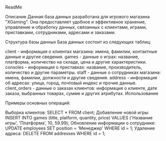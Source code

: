 ReadMe

Описание
Данная база данных разработана для игрового магазина "XGaming". Она предоставляет удобное и эффективное хранение, управление и обработку данных, связанных с клиентами, играми, приставками, сотрудниками, адресами и заказами.

Структура базы данных
База данных состоит из следующих таблиц:

client - информация о клиентах магазина: имена, фамилии, контактные данные и другие сведения.
games - данные о играх: название, платформа, количество на складе, цена и другие характеристики.
consoles - информация о приставках: название, производитель, количество и другие параметры.
staff - данные о сотрудниках магазина: имена, фамилии, должности и другие сведения.
address - информация об адресах: улица, город, почтовый индекс и прочие данные.
client_orders - данные о заказах клиентов: информация о клиенте, дате заказа, выбранных товарах, сумме и других атрибутах.
Использование

Примеры основных операций:

Выборка клиентов: SELECT * FROM client;
Добавление новой игры: INSERT INTO games (title, platform, quantity, price) VALUES ('Название игры', 'Платформа', 10, 59.99);
Обновление информации о сотруднике: UPDATE employees SET position = 'Менеджер' WHERE id = 1;
Удаление адреса: DELETE FROM addresses WHERE id = 1;